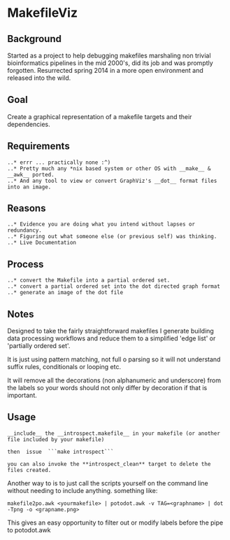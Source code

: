 
# MakefileViz # 

## Background ##
Started as a project to help debugging makefiles marshaling non trivial bioinformatics 
pipelines in the mid 2000's, did its job and was promptly forgotten.
Resurrected spring 2014 in a more open environment and released into the wild. 

## Goal ##

Create a graphical representation of a makefile targets and their dependencies.


## Requirements ##
	..* errr ... practically none :^)
	..* Pretty much any *nix based system or other OS with __make__ & __awk__ ported.
	..* And any tool to view or convert GraphViz's __dot__ format files into an image.
	
## Reasons ##

	..* Evidence you are doing what you intend without lapses or redundancy.
	..* Figuring out what someone else (or previous self) was thinking.
	..* Live Documentation 

## Process ## 

	..* convert the Makefile into a partial ordered set.
	..* convert a partial ordered set into the dot directed graph format
	..* generate an image of the dot file

## Notes ## 
Designed to take the fairly straightforward makefiles 
I generate building data processing workflows
and reduce them to a simplified 'edge list' or 'partially ordered set'. 

It is just using pattern matching, not full o parsing so it 
will not understand suffix rules, conditionals or looping etc.

It will remove all the decorations (non alphanumeric and underscore) from the labels
so your words should not only differ by decoration if that is important.
 
## Usage ##

	__include__ the __introspect.makefile__ in your makefile (or another file included by your makefile)
	
	then  issue  ```make introspect```
	
	you can also invoke the **introspect_clean** target to delete the files created.
	
	
Another way to is to just call the scripts yourself on the command line 
without needing to include anything. something like:
```	
makefile2po.awk <yourmakefile> | potodot.awk -v TAG=<graphname> | dot -Tpng -o <grapname.png>
```

This gives an easy opportunity to filter out  or modify labels before the pipe to potodot.awk





